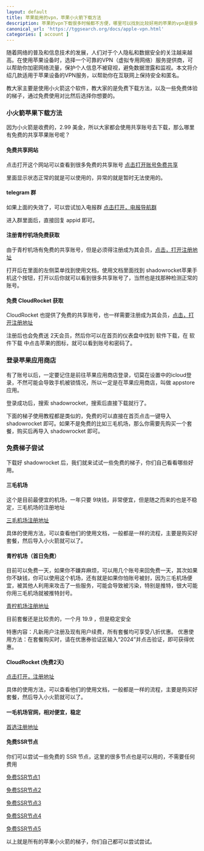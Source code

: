 ```yaml
---
layout: default
title: 苹果能用的vpn，苹果小火箭下载方法
description: 苹果的vpn下载很多时候都不方便，哪里可以找到比较好用的苹果的vpn是很多人的疑问，这里推荐大家比较好的方法，有些甚至不需要任何费用。
canonical_url: 'https://tggsearch.org/docs/apple-vpn.html'
categories: [ account ]
---
```

随着网络的普及和信息技术的发展，人们对于个人隐私和数据安全的关注越来越高。在使用苹果设备时，选择一个可靠的VPN（虚拟专用网络）服务提供商，可以帮助你加密网络流量，保护个人信息不被窥视，避免数据泄露和监视。本文将介绍几款适用于苹果设备的VPN服务，以帮助你在互联网上保持安全和匿名。

教大家主要是使用小火箭这个软件，教大家的是免费下载方法，以及一些免费体验的梯子，通过免费使用对比然后选择你想要的。

### 小火箭苹果下载方法
因为小火箭是收费的，2.99 美金，所以大家都会使用共享账号去下载，那么哪里有免费的共享苹果账号呢？

#### 免费共享网站
点击打开这个网站可以查看到很多免费的共享账号 [点击打开账号免费共享](./302.html?target=https://hitun.laogou.cx/s/8401eee658b6557f15faa2b27fb2ca4e)

里面显示状态正常的就是可以使用的，异常的就是暂时无法使用的。

#### telegram 群
如果上面的失效了，可以尝试加入电报群 [点击打开，电报导航群](./302.html?target=https://t.me/awuawua)

进入群里面后，直接回复 appid 即可。

#### 注册青柠机场免费获取
由于青柠机场有免费的共享账号，但是必须得注册成为其会员，[点击，打开注册地址](./302.html?target=https://yikeqn.club/#/register?code=UzQHEt2g)

打开后在里面的左侧菜单找到使用文档，使用文档里面找到 shadowrocket苹果手机这个按钮，打开以后你就可以看到很多共享账号了，当然也是找那种检测正常的账号。

#### 免费 CloudRocket 获取
CloudRocket 也提供了免费的共享账号，也一样需要注册成为其会员，[点击，打开注册地址](./302.html?target=https://cr123.us/?code=FVwFJgPD)

注册后也会免费送 2天会员，然后你可以在首页的仪表盘中找到 软件下载，在 软件下载 中点击苹果的图标，就可以看到账号和密码了。

### 登录苹果应用商店
有了账号以后，一定要记住是前往苹果应用商店登录，切莫在设置中的icloud登录，不然可能会导致手机被锁情况，所以一定是在苹果应用商店，叫做 appstore 应用。

登录成功后，搜索 shadowrocket，搜索后直接下载就行了。

下面的梯子使用教程都是类似的，免费的可以直接在首页点击一键导入 shadowrocket 即可。如果不是免费的比如三毛机场，那么你需要先购买一个套餐，购买后再导入 shadowrocket 即可。

### 免费梯子尝试
下载好 shadowrocket 后，我们就来试试一些免费的梯子，你们自己看看哪些好用。

#### 三毛机场
这个是目前最便宜的机场，一年只要 9块钱，非常便宜，但是随之而来的也是不稳定，三毛机场的注册地址

[三毛机场注册地址](https://smjcdh.com/#/register?code=GvzAuYCT)

具体的使用方法，可以查看他们的使用文档，一般都是一样的流程，主要是购买好套餐，然后导入小火箭就可以了。

#### 青柠机场（首日免费）
目前可以免费一天，如果你不嫌弃麻烦，可以用几个账号来回免费一天，其次如果你不缺钱，你可以使用这个机场，还有就是如果你怕账号被封，因为三毛机场便宜，被其他人利用来攻击了一些服务，可能会导致被污染，特别是推特，很大可能你用三毛机场就被推特封号。

[青柠机场注册地址](https://yikeqn.club/#/register?code=UzQHEt2g)

目前套餐还是比较贵的，一个月 19.9 ，但是稳定安全

特惠内容：凡新用户注册及现有用户续费，所有套餐均可享受八折优惠。
优惠使用方法：在套餐购买时，请在优惠券验证区输入“2024”并点击验证，即可获得优惠。

#### CloudRocket (免费2天)
[点击打开，注册地址](./302.html?target=https://cr123.us/?code=FVwFJgPD)

具体的使用方法，可以查看他们的使用文档，一般都是一样的流程，主要是购买好套餐，然后导入小火箭就可以了。

#### 一毛机场官网，相对便宜，稳定
[首选注册地址](https://xn--4gq62f52gdss.club/#/register?code=Dx0OVHZg)

#### 免费SSR节点
你们可以尝试一些免费的 SSR 节点，这里的很多节点也是可以用的，不需要任何费用

[免费SSR节点1](./302.html?target=https://lncn.org/)

[免费SSR节点2](./302.html?target=https://github.com/Alvin9999/new-pac/wiki/ss%E5%85%8D%E8%B4%B9%E8%B4%A6%E5%8F%B7)

[免费SSR节点3](./302.html?target=https://freefq.com/free-ssr/)

[免费SSR节点4](./302.html?target=https://v2cross.com/archives/1884)

[免费SSR节点5](./302.html?target=https://ssr.bettershop.club/daily-ssr-node.html)

以上就是所有的苹果小火箭的梯子，你们自己都可以尝试尝试。